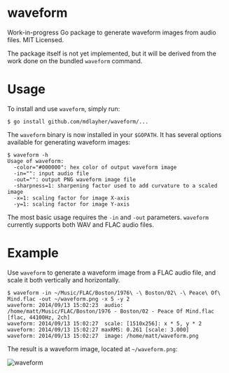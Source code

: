 waveform
========

Work-in-progress Go package to generate waveform images from audio files.  MIT Licensed.

The package itself is not yet implemented, but it will be derived from the work done on the
bundled `waveform` command.

Usage
=====

To install and use `waveform`, simply run:

```
$ go install github.com/mdlayher/waveform/...
```

The `waveform` binary is now installed in your `$GOPATH`.  It has several options available
for generating waveform images:

```
$ waveform -h
Usage of waveform:
  -color="#000000": hex color of output waveform image
  -in="": input audio file
  -out="": output PNG waveform image file
  -sharpness=1: sharpening factor used to add curvature to a scaled image
  -x=1: scaling factor for image X-axis
  -y=1: scaling factor for image Y-axis
```

The most basic usage requires the `-in` and `-out` parameters.  `waveform` currently supports
both WAV and FLAC audio files.

Example
=======

Use `waveform` to generate a waveform image from a FLAC audio file, and scale it both vertically
and horizontally.

```
$ waveform -in ~/Music/FLAC/Boston/1976\ -\ Boston/02\ -\ Peace\ Of\ Mind.flac -out ~/waveform.png -x 5 -y 2
waveform: 2014/09/13 15:02:23  audio: /home/matt/Music/FLAC/Boston/1976 - Boston/02 - Peace Of Mind.flac [flac, 44100Hz, 2ch]
waveform: 2014/09/13 15:02:27  scale: [1510x256]: x * 5, y * 2
waveform: 2014/09/13 15:02:27 maxRMS: 0.261 [scale: 3.000]
waveform: 2014/09/13 15:02:27  image: /home/matt/waveform.png
```

The result is a waveform image, located at `~/waveform.png`:

![waveform](https://cloud.githubusercontent.com/assets/1926905/4261650/b020c3c2-3b78-11e4-933c-c0b81e282973.png)
